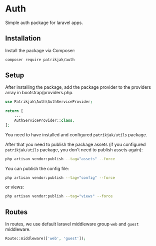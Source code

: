 # Auth

Simple auth package for laravel apps.

## Installation

Install the package via Composer:

```bash
composer require patrikjak/auth
```

## Setup
After installing the package, add the package provider to the providers array in bootstrap/providers.php.

```php
use Patrikjak\Auth\AuthServiceProvider;
 
return [
    ...
    AuthServiceProvider::class,
];
```

You need to have installed and configured `patrikjak/utils` package.

After that you need to publish the package assets (if you configured `patrikjak/utils` package, you don't need to publish assets again):

```bash
php artisan vendor:publish --tag="assets" --force
```

You can publish the config file:

```bash
php artisan vendor:publish --tag="config" --force
```

or views:

```bash
php artisan vendor:publish --tag="views" --force
```

## Routes

In routes, we use default laravel middleware group `web` and `guest` middleware.

```php
Route::middleware(['web', 'guest']);
```